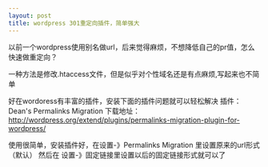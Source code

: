 ```yaml
---
layout: post
title: wordpress 301重定向插件，简单强大
---
```


以前一个wordpress使用别名做url，后来觉得麻烦，不想降低自己的pr值，怎么快速做重定向？

一种方法是修改.htaccess文件，但是似乎对个性域名还是有点麻烦,写起来也不简单

好在wordoress有丰富的插件，安装下面的插件问题就可以轻松解决
插件：Dean's Permalinks Migration
下载地址：<a href="http://wordpress.org/extend/plugins/permalinks-migration-plugin-for-wordpress/">http://wordpress.org/extend/plugins/permalinks-migration-plugin-for-wordpress/</a>


使用很简单，安装插件好，在设置-》Permalinks Migration 里设置原来的url形式（默认）
然后在 设置-》固定链接里设置以后的固定链接形式就可以了







